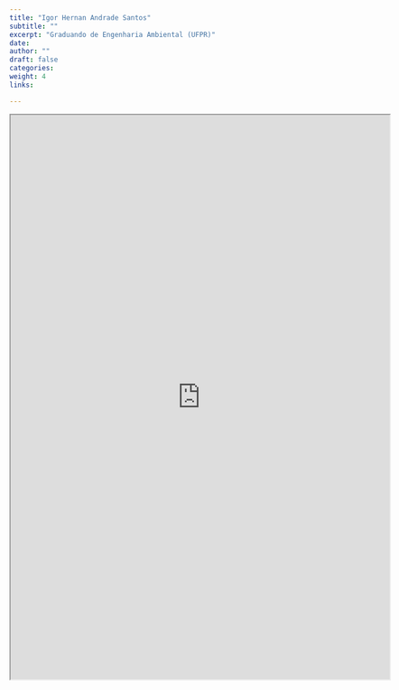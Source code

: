 ```yaml
---
title: "Igor Hernan Andrade Santos"
subtitle: ""
excerpt: "Graduando de Engenharia Ambiental (UFPR)"
date: 
author: ""
draft: false
categories:
weight: 4
links: 

---
```


<iframe src="http://lattes.cnpq.br/0172194892429318" width="672" height="1000" data-external="1"></iframe>
